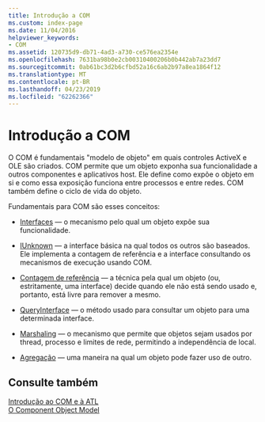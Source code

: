```yaml
---
title: Introdução a COM
ms.custom: index-page
ms.date: 11/04/2016
helpviewer_keywords:
- COM
ms.assetid: 120735d9-db71-4ad3-a730-ce576ea2354e
ms.openlocfilehash: 7631ba98b0e2cb00310400206b0b442ab7a23dd7
ms.sourcegitcommit: 0ab61bc3d2b6cfbd52a16c6ab2b97a8ea1864f12
ms.translationtype: MT
ms.contentlocale: pt-BR
ms.lasthandoff: 04/23/2019
ms.locfileid: "62262366"
---
```

# <a name="introduction-to-com"></a>Introdução a COM

O COM é fundamentais "modelo de objeto" em quais controles ActiveX e OLE são criados. COM permite que um objeto exponha sua funcionalidade a outros componentes e aplicativos host. Ele define como expõe o objeto em si e como essa exposição funciona entre processos e entre redes. COM também define o ciclo de vida do objeto.

Fundamentais para COM são esses conceitos:

- [Interfaces](../atl/interfaces-atl.md) — o mecanismo pelo qual um objeto expõe sua funcionalidade.

- [IUnknown](../atl/iunknown.md) — a interface básica na qual todos os outros são baseados. Ele implementa a contagem de referência e a interface consultando os mecanismos de execução usando COM.

- [Contagem de referência](../atl/reference-counting.md) — a técnica pela qual um objeto (ou, estritamente, uma interface) decide quando ele não está sendo usado e, portanto, está livre para remover a mesmo.

- [QueryInterface](../atl/queryinterface.md) — o método usado para consultar um objeto para uma determinada interface.

- [Marshaling](../atl/marshaling.md) — o mecanismo que permite que objetos sejam usados por thread, processo e limites de rede, permitindo a independência de local.

- [Agregação](../atl/aggregation.md) — uma maneira na qual um objeto pode fazer uso de outro.

## <a name="see-also"></a>Consulte também

[Introdução ao COM e à ATL](../atl/introduction-to-com-and-atl.md)<br/>
[O Component Object Model](/windows/desktop/com/the-component-object-model)
